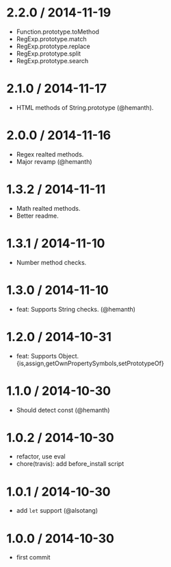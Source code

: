 2.2.0 / 2014-11-19
==================
* Function.prototype.toMethod
* RegExp.prototype.match
* RegExp.prototype.replace
* RegExp.prototype.split
* RegExp.prototype.search

2.1.0 / 2014-11-17
==================
* HTML methods of String.prototype (@hemanth).

2.0.0 / 2014-11-16
==================
* Regex realted methods.
* Major revamp (@hemanth)

1.3.2 / 2014-11-11
==================
* Math realted methods.
* Better readme.


1.3.1 / 2014-11-10
==================

 * Number method checks.

1.3.0 / 2014-11-10
==================

 * feat: Supports String checks. (@hemanth)

1.2.0 / 2014-10-31
==================

 * feat: Supports Object.{is,assign,getOwnPropertySymbols,setPrototypeOf}

1.1.0 / 2014-10-30
==================

 * Should detect const (@hemanth)

1.0.2 / 2014-10-30
==================

 * refactor, use eval
 * chore(travis): add before_install script

1.0.1 / 2014-10-30
==================

 * add `let` support (@alsotang)

1.0.0 / 2014-10-30
==================

 * first commit
